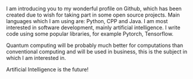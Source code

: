 I am introducing you to my wonderful profile on Github, which has been created due to wish for taking part in some
open source projects.
Main languages which I am using are: Python, CPP and Java. I am most interested in software development, mainly artificial intelligence. I write code using some popular libraries, for example Pytorch, Tensorflow.

Quantum computing will be probably much better for computations than conventional computing and will be used in business, this is the subject in which I am interested in.

Artificial Intelligence is the future!
